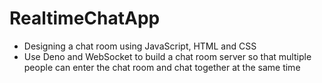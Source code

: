 # RealtimeChatApp
* Designing a chat room using JavaScript, HTML and CSS
* Use Deno and WebSocket to build a chat room server so that multiple people can enter the chat room and chat together at the same time
